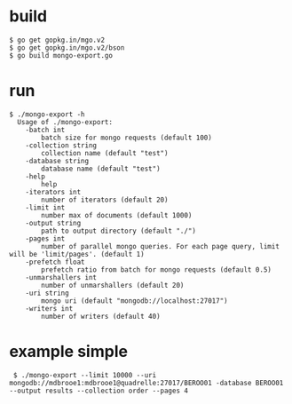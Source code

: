 # build

    $ go get gopkg.in/mgo.v2
    $ go get gopkg.in/mgo.v2/bson
    $ go build mongo-export.go
    
    
# run

    $ ./mongo-export -h
      Usage of ./mongo-export:
        -batch int
          	batch size for mongo requests (default 100)
        -collection string
          	collection name (default "test")
        -database string
          	database name (default "test")
        -help
          	help
        -iterators int
          	number of iterators (default 20)
        -limit int
          	number max of documents (default 1000)
        -output string
          	path to output directory (default "./")
        -pages int
          	number of parallel mongo queries. For each page query, limit will be 'limit/pages'. (default 1)
        -prefetch float
          	prefetch ratio from batch for mongo requests (default 0.5)
        -unmarshallers int
          	number of unmarshallers (default 20)
        -uri string
          	mongo uri (default "mongodb://localhost:27017")
        -writers int
          	number of writers (default 40)


# example simple


     $ ./mongo-export --limit 10000 --uri mongodb://mdbrooe1:mdbrooe1@quadrelle:27017/BEROO01 -database BEROO01 --output results --collection order --pages 4
     

